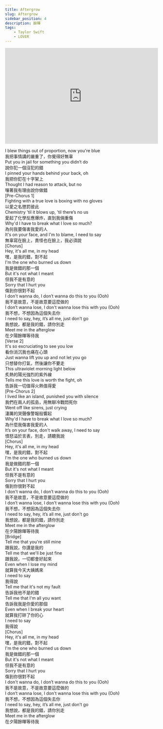 ```yaml
---
title: Aftergrow
slug: Aftergrow
sidebar_position: 4
description: 餘暉
tags:
    - Taylor Swift
    - LOVER
---
```



<iframe width="100%" height="315" src="https://www.youtube.com/embed/8HxbqAsppwU" title="YouTube video player" frameborder="0" allow="accelerometer; autoplay; clipboard-write; encrypted-media; gyroscope; picture-in-picture; web-share" allowfullscreen></iframe>

I blew things out of proportion, now you're blue  
我把事情講的嚴重了，你覺得好無辜  
Put you in jail for something you didn’t do  
說你犯一個沒犯的錯  
I pinned your hands behind your back, oh  
我把你釘在十字架上  
Thought I had reason to attack, but no  
嚷著我有理由說你做錯  
[Pre-Chorus 1]  
Fighting with a true love is boxing with no gloves  
以愛之名懲罰彼此  
Chemistry 'til it blows up, 'til there’s no us  
愛起了化學反應爆炸，直到我倆重傷  
Why'd I have to break what I love so much?  
為何我要傷害我愛的人  
It's on your face, and I'm to blame, I need to say  
無辜寫在臉上，責怪也在臉上，我必須說  
[Chorus]  
Hey, it's all me, in my head  
嘿，是我的錯，對不起  
I'm the one who burned us down  
我是做錯的那一個  
But it's not what I meant  
但我不是有意的  
Sorry that I hurt you  
傷到你很對不起  
I don't wanna do, I don’t wanna do this to you (Ooh)  
我不是故意，不是故意要這麼做的  
I don’t wanna lose, I don't wanna lose this with you (Ooh)  
我不想，不想因為這個失去你  
I need to say, hey, it’s all me, just don't go  
我想說，都是我的錯，請你別走  
Meet me in the afterglow  
在夕陽餘暉等待我  
[Verse 2]  
It's so excruciating to see you low  
看你消沉我也痛在心頭  
Just wanna lift you up and not let you go  
只想替你打氣，然後讓你不要走  
This ultraviolet morning light below  
炙熱的陽光強烈的紫外線  
Tells me this love is worth the fight, oh  
告訴我一切值得火熱值得愛  
[Pre-Chorus 2]  
I lived like an island, punished you with silence  
我們在兩人的孤島，用無聊冷戰悶死你  
Went off like sirens, just crying  
淒厲的哭聲像警報般響起  
Why'd I have to break what I love so much?  
為什麼我傷害我愛的人  
It’s on your face, don't walk away, I need to say  
憤怒溢於言表，別走，請聽我說  
[Chorus]  
Hey, it's all me, in my head  
嘿，是我的錯，對不起  
I'm the one who burned us down  
我是做錯的那一個  
But it's not what I meant  
但我不是有意的  
Sorry that I hurt you  
傷到你很對不起  
I don't wanna do, I don’t wanna do this to you (Ooh)  
我不是故意，不是故意要這麼做的  
I don’t wanna lose, I don't wanna lose this with you (Ooh)  
我不想，不想因為這個失去你  
I need to say, hey, it’s all me, just don't go  
我想說，都是我的錯，請你別走  
Meet me in the afterglow  
在夕陽餘暉等待我  
[Bridge]  
Tell me that you're still mine  
跟我說，你還是我的  
Tell me that we'll be just fine  
跟我說，一切都會好起來  
Even when I lose my mind  
就算我今天大姨媽來  
I need to say  
我得說  
Tell me that it's not my fault  
告訴我他不是的錯  
Tell me that I'm all you want  
告訴我我是你愛的那個  
Even when I break your heart  
就算我打碎了你的心  
I need to say  
我得說  
[Chorus]  
Hey, it's all me, in my head  
嘿，是我的錯，對不起  
I'm the one who burned us down  
我是做錯的那一個  
But it's not what I meant  
但我不是有意的  
Sorry that I hurt you  
傷到你很對不起  
I don't wanna do, I don’t wanna do this to you (Ooh)  
我不是故意，不是故意要這麼做的  
I don’t wanna lose, I don't wanna lose this with you (Ooh)  
我不想，不想因為這個失去你  
I need to say, hey, it’s all me, just don't go  
我想說，都是我的錯，請你別走  
Meet me in the afterglow  
在夕陽餘暉等待我  

